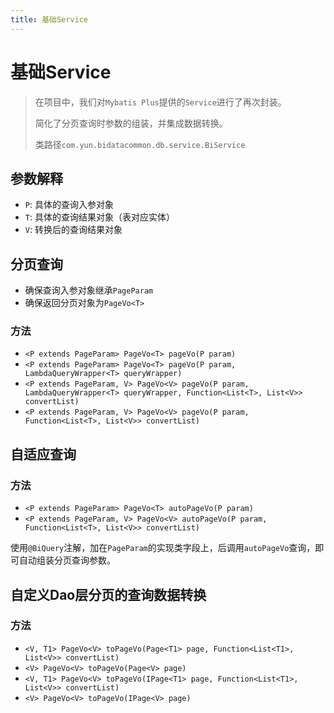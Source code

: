 ```yaml
---
title: 基础Service
---
```


# 基础Service
> 在项目中，我们对`Mybatis Plus`提供的`Service`进行了再次封装。
> 
> 简化了分页查询时参数的组装，并集成数据转换。
> 
> 类路径`com.yun.bidatacommon.db.service.BiService`

## 参数解释
- `P`: 具体的查询入参对象
- `T`: 具体的查询结果对象（表对应实体）
- `V`: 转换后的查询结果对象

## 分页查询
- 确保查询入参对象继承`PageParam`
- 确保返回分页对象为`PageVo<T>`

### 方法

- `<P extends PageParam> PageVo<T> pageVo(P param)`
- `<P extends PageParam> PageVo<T> pageVo(P param, LambdaQueryWrapper<T> queryWrapper)`
- `<P extends PageParam, V> PageVo<V> pageVo(P param, LambdaQueryWrapper<T> queryWrapper, Function<List<T>, List<V>> convertList)`
- `<P extends PageParam, V> PageVo<V> pageVo(P param, Function<List<T>, List<V>> convertList)`

## 自适应查询

### 方法
- `<P extends PageParam> PageVo<T> autoPageVo(P param)`
- `<P extends PageParam, V> PageVo<V> autoPageVo(P param, Function<List<T>, List<V>> convertList)`

使用`@BiQuery`注解，加在`PageParam`的实现类字段上，后调用`autoPageVo`查询，即可自动组装分页查询参数。

## 自定义Dao层分页的查询数据转换

### 方法

- `<V, T1> PageVo<V> toPageVo(Page<T1> page, Function<List<T1>, List<V>> convertList)`
- `<V> PageVo<V> toPageVo(Page<V> page)`
- `<V, T1> PageVo<V> toPageVo(IPage<T1> page, Function<List<T1>, List<V>> convertList)`
- `<V> PageVo<V> toPageVo(IPage<V> page)`

